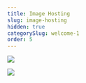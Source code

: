 ```yaml
---
title: Image Hosting
slug: image-hosting
hidden: true
categorySlug: welcome-1
order: 5
---
```

![](https://files.readme.io/f7bb90b-Adding-RevenueCat-to-your-app.png)

![](https://files.readme.io/563a29f-RevenueCat-for-existing-apps.png)